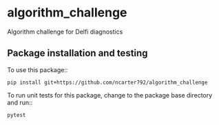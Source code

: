 # algorithm_challenge
Algorithm challenge for Delfi diagnostics 

## Package installation and testing

To use this package::

    pip install git+https://github.com/ncarter792/algorithm_challenge

To run unit tests for this package, change to the package base directory and run::

    pytest
